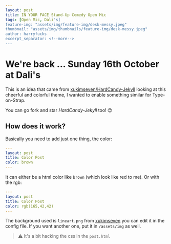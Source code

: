 ```yaml
---
layout: post
title: IN YOUR FACE Stand-Up Comedy Open Mic
tags: [Open Mic, Dali's]
feature-img: "assets/img/feature-img/desk-messy.jpeg"
thumbnail: "assets/img/thumbnails/feature-img/desk-messy.jpeg"
author: harryfucks
excerpt_separator: <!--more-->
---
```


# We're back ... Sunday 16th October at Dali's

This is an idea that came from [xukimseven/HardCandy-Jekyll](https://github.com/xukimseven/HardCandy-Jekyll) 
looking at this cheerful and colorful theme, I wanted to enable something similar for Type-on-Strap.

You can go fork and star _HardCandy-Jekyll_ too! 😉

<!--more-->

## How does it work?

Basically you need to add just one thing, the color:

```yml
---
layout: post
title: Color Post
color: brown
---
```

It can either be a html color like `brown` (which look like red to me). Or with the rgb:

```yml
---
layout: post
title: Color Post
color: rgb(165,42,42)
---
```

The background used is `lineart.png` from [xukimseven](https://github.com/xukimseven) you can edit it in the config file. 
If you want another one, put it in `/assets/img` as well. 

> ⚠️ It's a bit hacking the css in the `post.html`
